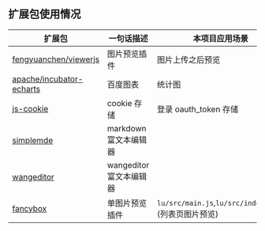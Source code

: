 
## 扩展包使用情况

| 扩展包	| 一句话描述	| 本项目应用场景|
| --- | --- | --- |
| [fengyuanchen/viewerjs](https://github.com/fengyuanchen/viewerjs)     | 图片预览插件     | 图片上传之后预览 |
| [apache/incubator-echarts](https://github.com/fengyuanchen/viewerjs)     | 百度图表     | 统计图 |
| [js-cookie](https://github.com/fengyuanchen/viewerjs)     |  cookie 存储   | 登录 oauth_token  存储 |
| [simplemde](https://www.npmjs.com/package/simplemde)     |  markdown 富文本编辑器   |  |
| [wangeditor](https://www.npmjs.com/package/wangeditor)     |  wangeditor 富文本编辑器   |  |
| [fancybox](https://www.npmjs.com/package/fancybox)     |  单图片预览插件   | `lu/src/main.js`,`lu/src/index.less` (列表页图片预览) |
